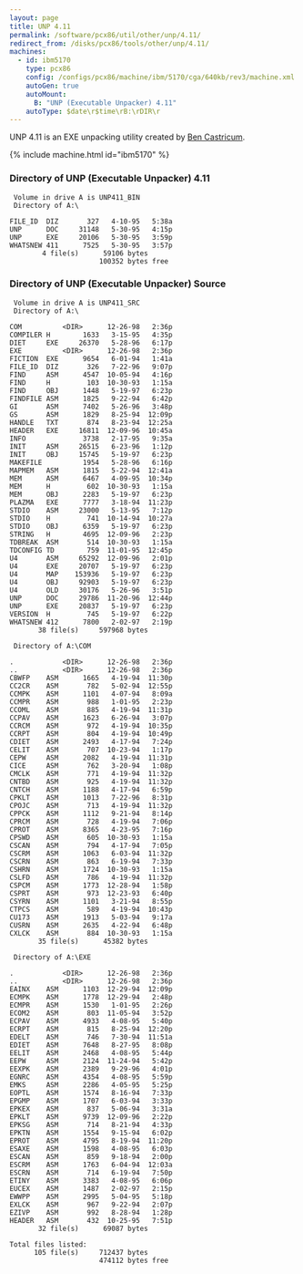 ```yaml
---
layout: page
title: UNP 4.11
permalink: /software/pcx86/util/other/unp/4.11/
redirect_from: /disks/pcx86/tools/other/unp/4.11/
machines:
  - id: ibm5170
    type: pcx86
    config: /configs/pcx86/machine/ibm/5170/cga/640kb/rev3/machine.xml
    autoGen: true
    autoMount:
      B: "UNP (Executable Unpacker) 4.11"
    autoType: $date\r$time\rB:\rDIR\r
---
```


UNP 4.11 is an EXE unpacking utility created by [Ben Castricum](http://unp.bencastricum.nl/).

{% include machine.html id="ibm5170" %}

### Directory of UNP (Executable Unpacker) 4.11

     Volume in drive A is UNP411_BIN
     Directory of A:\

    FILE_ID  DIZ       327   4-10-95   5:38a
    UNP      DOC     31148   5-30-95   4:15p
    UNP      EXE     20106   5-30-95   3:59p
    WHATSNEW 411      7525   5-30-95   3:57p
            4 file(s)      59106 bytes
                          100352 bytes free

### Directory of UNP (Executable Unpacker) Source

     Volume in drive A is UNP411_SRC
     Directory of A:\

    COM          <DIR>      12-26-98   2:36p
    COMPILER H        1633   3-15-95   4:35p
    DIET     EXE     26370   5-28-96   6:17p
    EXE          <DIR>      12-26-98   2:36p
    FICTION  EXE      9654   6-01-94   1:41a
    FILE_ID  DIZ       326   7-22-96   9:07p
    FIND     ASM      4547  10-05-94   4:16p
    FIND     H         103  10-30-93   1:15a
    FIND     OBJ      1448   5-19-97   6:23p
    FINDFILE ASM      1825   9-22-94   6:42p
    GI       ASM      7402   5-26-96   3:48p
    GS       ASM      1829   8-25-94  12:09p
    HANDLE   TXT       874   8-23-94  12:25a
    HEADER   EXE     16811  12-09-96  10:45a
    INFO              3738   2-17-95   9:35a
    INIT     ASM     26515   6-23-96   1:12p
    INIT     OBJ     15745   5-19-97   6:23p
    MAKEFILE          1954   5-28-96   6:16p
    MAPMEM   ASM      1815   5-22-94  12:41a
    MEM      ASM      6467   4-09-95  10:34p
    MEM      H         602  10-30-93   1:15a
    MEM      OBJ      2283   5-19-97   6:23p
    PLAZMA   EXE      7777   3-18-94  11:23p
    STDIO    ASM     23000   5-13-95   7:12p
    STDIO    H         741  10-14-94  10:27a
    STDIO    OBJ      6359   5-19-97   6:23p
    STRING   H        4695  12-09-96   2:23p
    TDBREAK  ASM       514  10-30-93   1:15a
    TDCONFIG TD        759  11-01-95  12:45p
    U4       ASM     65292  12-09-96   2:01p
    U4       EXE     20707   5-19-97   6:23p
    U4       MAP    153936   5-19-97   6:23p
    U4       OBJ     92903   5-19-97   6:23p
    U4       OLD     30176   5-26-96   3:51p
    UNP      DOC     29786  11-20-96  12:44p
    UNP      EXE     20837   5-19-97   6:23p
    VERSION  H         745   5-19-97   6:22p
    WHATSNEW 412      7800   2-02-97   2:19p
           38 file(s)     597968 bytes

     Directory of A:\COM

    .            <DIR>      12-26-98   2:36p
    ..           <DIR>      12-26-98   2:36p
    CBWFP    ASM      1665   4-19-94  11:30p
    CC2CR    ASM       782   5-02-94  12:55p
    CCMPK    ASM      1101   4-07-94   8:09a
    CCMPR    ASM       988   1-01-95   2:23p
    CCOML    ASM       885   4-19-94  11:31p
    CCPAV    ASM      1623   6-26-94   3:07p
    CCRCM    ASM       972   4-19-94  10:35p
    CCRPT    ASM       804   4-19-94  10:49p
    CDIET    ASM      2493   4-17-94   7:24p
    CELIT    ASM       707  10-23-94   1:17p
    CEPW     ASM      2082   4-19-94  11:31p
    CICE     ASM       762   3-20-94   1:08p
    CMCLK    ASM       771   4-19-94  11:32p
    CNTBD    ASM       925   4-19-94  11:32p
    CNTCH    ASM      1188   4-17-94   6:59p
    CPKLT    ASM      1013   7-22-96   8:31p
    CPOJC    ASM       713   4-19-94  11:32p
    CPPCK    ASM      1112   9-21-94   8:14p
    CPRCM    ASM       728   4-19-94   7:06p
    CPROT    ASM      8365   4-23-95   7:16p
    CPSWD    ASM       605  10-30-93   1:15a
    CSCAN    ASM       794   4-17-94   7:05p
    CSCRM    ASM      1063   6-03-94  11:32p
    CSCRN    ASM       863   6-19-94   7:33p
    CSHRN    ASM      1724  10-30-93   1:15a
    CSLFD    ASM       786   4-19-94  11:32p
    CSPCM    ASM      1773  12-28-94   1:58p
    CSPRT    ASM       973  12-23-93   6:40p
    CSYRN    ASM      1101   3-21-94   8:55p
    CTPCS    ASM       589   4-19-94  10:43p
    CU173    ASM      1913   5-03-94   9:17a
    CUSRN    ASM      2635   4-22-94   6:48p
    CXLCK    ASM       884  10-30-93   1:15a
           35 file(s)      45382 bytes

     Directory of A:\EXE

    .            <DIR>      12-26-98   2:36p
    ..           <DIR>      12-26-98   2:36p
    EAINX    ASM      1103  12-29-94  12:09p
    ECMPK    ASM      1778  12-29-94   2:48p
    ECMPR    ASM      1530   1-01-95   2:26p
    ECOM2    ASM       803  11-05-94   3:52p
    ECPAV    ASM      4933   4-08-95   5:40p
    ECRPT    ASM       815   8-25-94  12:20p
    EDELT    ASM       746   7-30-94  11:51a
    EDIET    ASM      7648   8-27-95   8:08p
    EELIT    ASM      2468   4-08-95   5:44p
    EEPW     ASM      2124  11-24-94   5:42p
    EEXPK    ASM      2389   9-29-96   4:01p
    EGNRC    ASM      4354   4-08-95   5:59p
    EMKS     ASM      2286   4-05-95   5:25p
    EOPTL    ASM      1574   8-16-94   7:33p
    EPGMP    ASM      1707   6-03-94   3:33p
    EPKEX    ASM       837   5-06-94   3:31a
    EPKLT    ASM      9739  12-09-96   2:22p
    EPKSG    ASM       714   8-21-94   4:33p
    EPKTN    ASM      1554   9-15-94   6:02p
    EPROT    ASM      4795   8-19-94  11:20p
    ESAXE    ASM      1598   4-08-95   6:03p
    ESCAN    ASM       859   9-18-94   2:00p
    ESCRM    ASM      1763   6-04-94  12:03a
    ESCRN    ASM       714   6-19-94   7:50p
    ETINY    ASM      3383   4-08-95   6:06p
    EUCEX    ASM      1487   2-02-97   2:15p
    EWWPP    ASM      2995   5-04-95   5:18p
    EXLCK    ASM       967   9-22-94   2:07p
    EZIVP    ASM       992   8-28-94   1:28p
    HEADER   ASM       432  10-25-95   7:51p
           32 file(s)      69087 bytes

    Total files listed:
          105 file(s)     712437 bytes
                          474112 bytes free
